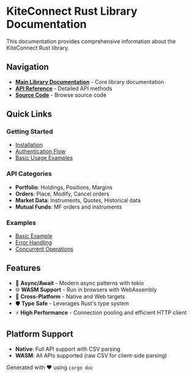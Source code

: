 # KiteConnect Rust Library Documentation

This documentation provides comprehensive information about the KiteConnect Rust library.

## Navigation

- **[Main Library Documentation](kiteconnect/index.html)** - Core library documentation
- **[API Reference](kiteconnect/connect/index.html)** - Detailed API methods
- **[Source Code](src/kiteconnect/)** - Browse source code

## Quick Links

### Getting Started
- [Installation](kiteconnect/index.html#quick-start)
- [Authentication Flow](kiteconnect/connect/index.html#authentication-flow)
- [Basic Usage Examples](kiteconnect/index.html#basic-usage)

### API Categories
- **Portfolio**: Holdings, Positions, Margins
- **Orders**: Place, Modify, Cancel orders
- **Market Data**: Instruments, Quotes, Historical data
- **Mutual Funds**: MF orders and instruments

### Examples
- [Basic Example](kiteconnect/index.html#basic-usage)
- [Error Handling](kiteconnect/index.html#error-handling)
- [Concurrent Operations](kiteconnect/index.html#thread-safety)

## Features

- 🚀 **Async/Await** - Modern async patterns with tokio
- 🌐 **WASM Support** - Run in browsers with WebAssembly
- 🔄 **Cross-Platform** - Native and Web targets
- 🛡️ **Type Safe** - Leverages Rust's type system
- ⚡ **High Performance** - Connection pooling and efficient HTTP client

## Platform Support

- **Native**: Full API support with CSV parsing
- **WASM**: All APIs supported (raw CSV for client-side parsing)

Generated with ❤️ using `cargo doc`
